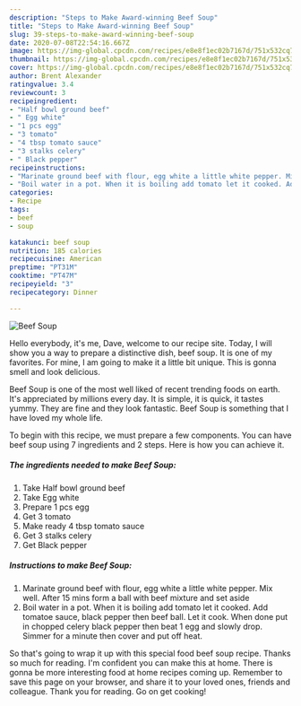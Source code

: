 ```yaml
---
description: "Steps to Make Award-winning Beef Soup"
title: "Steps to Make Award-winning Beef Soup"
slug: 39-steps-to-make-award-winning-beef-soup
date: 2020-07-08T22:54:16.667Z
image: https://img-global.cpcdn.com/recipes/e8e8f1ec02b7167d/751x532cq70/beef-soup-recipe-main-photo.jpg
thumbnail: https://img-global.cpcdn.com/recipes/e8e8f1ec02b7167d/751x532cq70/beef-soup-recipe-main-photo.jpg
cover: https://img-global.cpcdn.com/recipes/e8e8f1ec02b7167d/751x532cq70/beef-soup-recipe-main-photo.jpg
author: Brent Alexander
ratingvalue: 3.4
reviewcount: 3
recipeingredient:
- "Half bowl ground beef"
- " Egg white"
- "1 pcs egg"
- "3 tomato"
- "4 tbsp tomato sauce"
- "3 stalks celery"
- " Black pepper"
recipeinstructions:
- "Marinate ground beef with flour, egg white a little white pepper. Mix well. After 15 mins form a ball with beef mixture and set aside"
- "Boil water in a pot. When it is boiling add tomato let it cooked. Add tomatoe sauce, black pepper then beef ball. Let it cook. When done put in chopped celery black pepper then beat 1 egg and slowly drop. Simmer for a minute then cover and put off heat."
categories:
- Recipe
tags:
- beef
- soup

katakunci: beef soup 
nutrition: 185 calories
recipecuisine: American
preptime: "PT31M"
cooktime: "PT47M"
recipeyield: "3"
recipecategory: Dinner

---
```



![Beef Soup](https://img-global.cpcdn.com/recipes/e8e8f1ec02b7167d/751x532cq70/beef-soup-recipe-main-photo.jpg)

Hello everybody, it's me, Dave, welcome to our recipe site. Today, I will show you a way to prepare a distinctive dish, beef soup. It is one of my favorites. For mine, I am going to make it a little bit unique. This is gonna smell and look delicious.



Beef Soup is one of the most well liked of recent trending foods on earth. It's appreciated by millions every day. It is simple, it is quick, it tastes yummy. They are fine and they look fantastic. Beef Soup is something that I have loved my whole life.


To begin with this recipe, we must prepare a few components. You can have beef soup using 7 ingredients and 2 steps. Here is how you can achieve it.

<!--inarticleads1-->

##### The ingredients needed to make Beef Soup:

1. Take Half bowl ground beef
1. Take  Egg white
1. Prepare 1 pcs egg
1. Get 3 tomato
1. Make ready 4 tbsp tomato sauce
1. Get 3 stalks celery
1. Get  Black pepper




<!--inarticleads2-->

##### Instructions to make Beef Soup:

1. Marinate ground beef with flour, egg white a little white pepper. Mix well. After 15 mins form a ball with beef mixture and set aside
1. Boil water in a pot. When it is boiling add tomato let it cooked. Add tomatoe sauce, black pepper then beef ball. Let it cook. When done put in chopped celery black pepper then beat 1 egg and slowly drop. Simmer for a minute then cover and put off heat.




So that's going to wrap it up with this special food beef soup recipe. Thanks so much for reading. I'm confident you can make this at home. There is gonna be more interesting food at home recipes coming up. Remember to save this page on your browser, and share it to your loved ones, friends and colleague. Thank you for reading. Go on get cooking!
